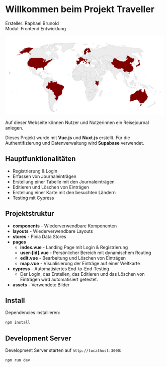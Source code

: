 # Willkommen beim Projekt Traveller
Ersteller: Raphael Brunold  
Modul: Frontend Entwicklung  

<div align="center">
    <img src="./assets/sample_map_large.svg" alt="Mit der Webseite erstellte Karte" width="500" />
</div> 

Auf dieser Webseite können Nutzer und Nutzerinnen ein Reisejournal anlegen.  

Dieses Projekt wurde mit **Vue.js** und **Nuxt.js** erstellt. Für die Authentifizierung und Datenverwaltung wird **Supabase** verwendet.

## Hauptfunktionalitäten
- Registrierung & Login
- Erfassen von Journaleinträgen
- Erstellung einer Tabelle mit den Journaleinträgen
- Editieren und Löschen von Einträgen
- Erstellung einer Karte mit den besuchten Ländern
- Testing mit Cypress

 ## Projektstruktur
- **components** - Wiederverwendbare Komponenten
- **layouts** - Wiederverwendbare Layouts
- **stores** - Pinia Data Stores
- **pages**
    - **index.vue** - Landing Page mit Login & Registrierung
    - **user-[id].vue** - Persönlicher Bereich mit dynamischem Routing
    - **edit.vue** - Bearbeitung und Löschen von Einträgen
    - **map.vue** - Visualisierung der Einträge auf einer Weltkarte
- **cypress** - Automatisiertes End-to-End-Testing
    - Der Login, das Erstellen, das Editieren und das Löschen von Einträgen wird automatisiert getestet.
- **assets** - Verwendete Bilder

## Install

Dependencies installieren:

```bash
npm install
```

## Development Server

Development Server starten auf `http://localhost:3000`:

```bash
npm run dev
```
